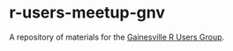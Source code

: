 # r-users-meetup-gnv
A repository of materials for the [Gainesville R Users Group](https://www.meetup.com/R-Users-Group-Gainesville-FL/).
